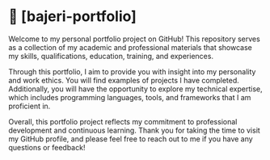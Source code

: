 <!-- PROJECT DESCRIPTION -->

# 📖 [bajeri-portfolio] <a name="about-project"></a>

Welcome to my personal portfolio project on GitHub! This repository serves as a collection of my academic and professional materials that showcase my skills, qualifications, education, training, and experiences.

Through this portfolio, I aim to provide you with insight into my personality and work ethics. You will find examples of projects I have completed. Additionally, you will have the opportunity to explore my technical expertise, which includes programming languages, tools, and frameworks that I am proficient in.

Overall, this portfolio project reflects my commitment to professional development and continuous learning. Thank you for taking the time to visit my GitHub profile, and please feel free to reach out to me if you have any questions or feedback!

